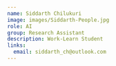 ```yaml
---
name: Siddarth Chilukuri
image: images/Siddarth-People.jpg
role: AI
group: Research Assistant
description: Work-Learn Student
links:
  email: siddarth_ch@outlook.com
---
```

